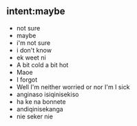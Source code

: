 ## intent:maybe
- not sure
- maybe
- i'm not sure
- i don't know
- ek weet ni
- A bit cold a bit hot
- Maoe
- I forgot
- Well I'm neither worried or nor I'm I  sick
- anginaso isiqinisekiso
- ha ke na bonnete
- andiqinisekanga
- nie seker nie
